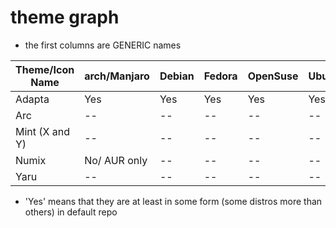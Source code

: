 # theme graph

- the first columns are GENERIC names

| Theme/Icon Name | arch/Manjaro | Debian | Fedora | OpenSuse | Ubuntu |
| --------------- | ------------ | ------ | ------ | -------- | ------ |
| Adapta          | Yes          | Yes    | Yes    | Yes      | Yes    |
| Arc             | --           | --     | --     | --       | --     |
| Mint (X and Y)  | --           | --     | --     | --       | --     |
| Numix           | No/ AUR only | --     | --     | --       | --     |
| Yaru            | --           | --     | --     | --       | --     |

- 'Yes' means that they are at least in some form (some distros more than others) in default repo
